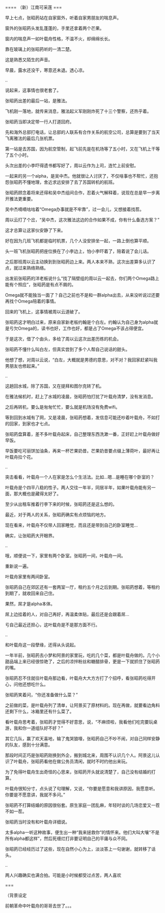 


==== （新）江南可采莲  ===


早上七点，张昭菂站在自家窗外，听着自家男朋友的喘息声。

窗外的张昭菂头发乱蓬蓬的，手里还拿着两个芒果。

窗内的喘息声一如叶载舟性格，不温不火，却绵绵长长。

靠在玻璃上的张昭菂听的一清二楚。

这是熟悉又陌生的声音。

早晨，露水还没干，寒意还未退。透心凉。

..

说起来，这事情也很老套了。

张昭菂出差的最后一站，是雅法。

飞机刚一落地，就传来消息，雅法起义军刚刚炸死了十三个警察，还热乎着。

张昭菂当即决定带一行人打道回府。

先和海外总部打电话，让总部的人联系有合作关系的航空公司，总算是要到了当天飞离雅法的最后几张机票。

第一站是去苏国，因为航空管制，起飞前先是在机场等了五小时，又在飞机上干等了五个小时。

头次出差的小李吓得遗书都写好了，周以云作为上司，连忙上前安慰。

一起来的另一个alpha，是吴中杰。他就很让人讨厌了，不仅啥事也不帮忙，还抱怨张昭菂不懂地理，舍近求远安排了去了苏国转机的航班。

张昭菂顾念着将来还得和吴中杰组间合作，忍着火气解释着，说现在总是早一步离开雅法更重要。

吴中杰嘀嘀咕咕着“Omega办事就是不牢靠”，过一会儿，又想接着找茬。

周以云打了个岔，“吴中杰，这次雅法这边的合作如果不成，你有什么备选方案？”

这才总算让这家伙安静了下来。

好在因为几班飞机都是临时机票，几个人没安排坐一起，一路上倒也算平顺。

头一班飞机张昭菂把座位换在了小李边上，怕小李吓着了，陪着说了会儿话。

之后那班周以云主动换到到张昭菂边上来。两人本来不熟，这次出差算多认识了点，就过来熟络熟络。

出发前张昭菂的洋老板说什么“找了隔壁组的周以云一起去，你们两个Omega路上能有个照应”，张昭菂是有点不屑的。

Omega就不能独当一面了？自己之前也不是和一群alpha出去，从来没听说过还要再找个Omega陪着的事情。

回来的飞机上，这事情被周以云道破了。

张昭菂这才明白过来，原来自家新老板约翰是个白左。约翰认为自己身为alpha就是亏欠Omega的，读书也好，工作也好，都是占了Omega不该占得便宜。

于是这次，借了个由头，多给了周以云这次出差历练的机会。

张昭菂不懂什么叫白左，但真实尝到了多个人帮自己说话的甜头。

他想了想，对周以云说，“白左，大概就是男德的意思，对不对？我回家赶紧叫我男朋友也修起来。”

..

这趟回水城，除了苏国，又在提拜和图尔克转了机。

在雅法候机时，赶上了水城的凌晨，张昭菂怕打扰了叶载舟清梦，没有发消息。

之后再转机，要么是匆匆忙忙，要么就是机场没有免费wifi。

等到回到水城有了网，又是凌晨，张昭菂想着，发信息可能还吵着叶载舟，不如打的回家，到家也才七点。

张昭菂盘算着，差不多叶载舟起床，自己整理东西洗漱一番，正好赶上叶载舟做好早饭。

早饭要吃可丽饼加油条，再来一杯芒果奶昔。芒果奶昔要点缀上薄荷叶，最好再让叶载舟拉个花。

..

突击看看，叶载舟一个人在家是怎么个生活法。比如...嗯...是睡在哪个卧室的？

叶载舟是个四平八稳的性子。两人交往一年半，同居半年，如果叶载舟能有另一面，那大概也是藏得太好了。

至少从出租车推着行李下来的时候，张昭菂还是这么想的。

最近，对于两人的关系，张昭菂确实有点烦恼的地方。

现在看来，叶载舟不仅带人回家睡觉，而且还是带到自己的卧室睡觉...

确实，让张昭菂大开眼界。

..

哦，顺便说一下，家里有两个卧室。张昭菂一间，叶载舟一间。

重新说一遍。

叶载舟家里有两间卧室。

张昭菂自己在郊区还有一套两室一厅，租约五个月之后到期。张昭菂想着，等租约到期了，就收回来自己住。

果然，屌才是alpha本体。

屌上边挂着的人，对自己再好，再温柔体贴，最后还是会跟着屌...

亏自己最近还担心，这叶载舟是不是那方面不行。

..

和叶载舟这一段孽缘，还得从头说起。

一年半前，张昭菂去小梦和阿景的家里玩，吃的几个菜，都是叶载舟做的。几个小甜品端上来已经很惊艳了，之后的凉拌粉丝和糖醋排骨，更是一下就抓住了张昭菂的嘴。

张昭菂忍不住就往叶载舟那边看，叶载舟大大方方打了个招呼，看张昭菂吃得开心，问他还想吃什么。

张昭菂笑着问，“你还准备做什么菜？”

之前做的菜，是叶载舟列了清单，让阿景买了原材料的。现在再做，就要看边角料还剩下什么，冰箱里还有什么菜了。

看叶载舟思考着，张昭菂才觉得不好意思，说，“不麻烦啦，我看他们吃完要玩桌游，我和你一道组队好不好？”

其它几队，赢了欢天喜地，输了鬼哭狼嚎，张昭菂自己不吵不闹，对自己同样安静的队友，感到十分满意。

那段时间正巧是张昭菂刚换到外企，搬到城北来，周围不认识几个人。阿景这儿认识了叶载舟，张昭菂看他在做公务员清闲，就时不时约他出来玩。

为了免得叶载舟生出奇怪的心思来，张昭菂开头就说清楚了，自己没有结婚的打算。

叶载舟很知分寸，点头说了句理解，又说，“你要是愿意和我讲原因，我愿意听。你要是不愿意讲，我就不多问。”

张昭菂不打算结婚的原因很俗套。原生家庭一团乱麻，年轻时谈的几场恋爱又一茬不如一茬。

张昭菂当时没有和叶载舟详细说。

太多alpha一听这种故事，便生出一种“我来拯救你”的情怀来。他们大叫大嚷“不是所有alpha都这样”，然后死缠烂打非要证明自己的平庸与众不同。

张昭菂已经经历过了这些，现在自然小心为上，淡淡答上一句谢谢，就转移了话头。

..

两人兴趣确实也满合拍。可能是小时候都受过点苦，两人喜欢

===

（背景设定

前朝革命中叶载舟的哥哥去世了。。。